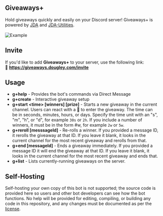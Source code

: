 ## Giveaways+
Hold giveaways quickly and easily on your Discord server! Giveaways+ is powered by [JDA](https://github.com/DV8FromTheWorld/JDA/) and [JDA-Utilities](https://github.com/jagrosh/JDA-Utilities).<br>
<br>
![Example](http://i.imgur.com/bMjO8UA.png)

## Invite
If you'd like to add **Giveaways+** to your server, use the following link:<br>
🔗 **https://giveaways.dougley.com/invite**

## Usage
* **g+help** - Provides the bot's commands via Direct Message
* **g+create** - Interactive giveaway setup
* **g+start \<time> [winners] [prize]** - Starts a new giveaway in the current channel. Users can react with a 🎉 to enter the giveaway. The time can be in seconds, minutes, hours, or days. Specify the time unit with an "s", "m", "h", or "d", for example `30s` or `2h`. If you include a number of winners, it must be in the form #w, for example `2w` or `5w`.
* **g+reroll [messsageId]** - Re-rolls a winner. If you provided a message ID, it rerolls the giveaway at that ID. If you leave it blank, it looks in the current channel for the most recent giveaway and rerolls from that.
* **g+end [messageId]** - Ends a giveaway immediately. If you provided a message ID it will end the giveaway at that ID. If you leave it blank, it looks in the current channel for the most recent giveaway and ends that.
* **g+list** - Lists currently-running giveaways on the server.

## Self-Hosting
Self-hosting your own copy of this bot is not supported; the source code is provided here so users and other bot developers can see how the bot functions. No help will be provided for editing, compiling, or building any code in this repository, and any changes must be documented as per the [license](./LICENSE).